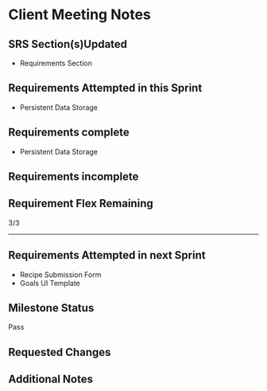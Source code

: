 # Client Meeting Notes

## SRS Section(s)Updated
- Requirements Section

## Requirements Attempted in this Sprint
- Persistent Data Storage

## Requirements complete
- Persistent Data Storage

## Requirements incomplete


## Requirement Flex Remaining

3/3

---

## Requirements Attempted in next Sprint

- Recipe Submission Form
- Goals UI Template

## Milestone Status
Pass

## Requested Changes


## Additional Notes


